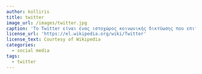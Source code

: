 ```yaml
---
author: kolliris
title: twitter
image_url: /images/twitter.jpg
caption: 'Το Twitter είναι ένας ιστοχώρος κοινωνικής δικτύωσης που επιτρέπει στους χρήστες του να στέλνουν και να διαβάζουν σύντομα μηνύματα, τα οποία ονομάζονται τουίτς. Τα μηνύματα μπορούν να αναγνωστούν και από μη συνδεδεμένους χρήστες, αλλά μόνο οι συνδεδεμένοι μπορούν να δημοσιεύσουν κείμενα. Δημιουργήθηκε στις 21 Μαρτίου του 2006 από τον Τζακ Ντόρσεϊ και δημοσιεύθηκε τον Ιούλιο του ίδιου χρόνου. Η υπηρεσία έγινε γρήγορα δημοφιλής και σήμερα έχει 305 εκατομμύρια ενεργούς χρήστες. Είναι ένας από τους δέκα πιο δημοφιλείς ιστοτόπους του διαδικτύου..'
license_url: 'https://el.wikipedia.org/wiki/Twitter'
license_text: Courtesy of Wikipedia
categories:
  - social media
tags:
  - twitter
---
```

